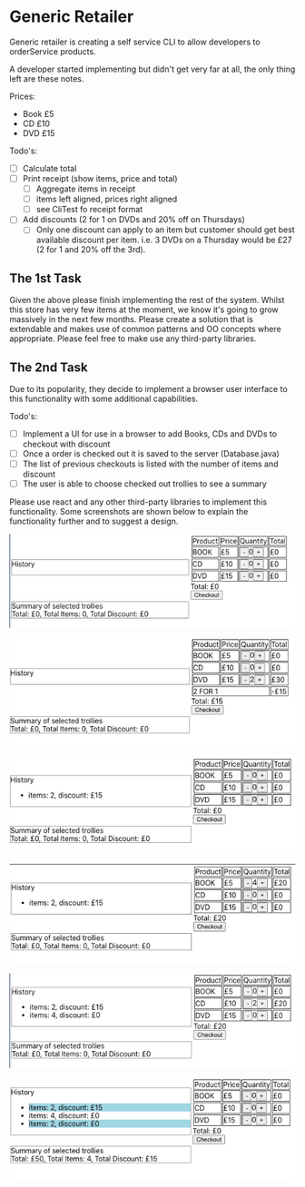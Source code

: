 # Generic Retailer

Generic retailer is creating a self service CLI to allow developers to orderService products.

A developer started implementing but didn't get very far at all, the only thing left are these notes.

Prices:
 - Book £5
 - CD  £10
 - DVD £15
 
Todo's:

 - [ ] Calculate total
 - [ ] Print receipt (show items, price and total)
   - [ ] Aggregate items in receipt
   - [ ] items left aligned, prices right aligned
   - [ ] see CliTest fo receipt format
 - [ ] Add discounts (2 for 1 on DVDs and 20% off on Thursdays)
   - [ ] Only one discount can apply to an item but customer should get best available discount per item. i.e. 3 DVDs on a Thursday would be £27 (2 for 1 and 20% off the 3rd).

## The 1st Task

Given the above please finish implementing the rest of the system. 
Whilst this store has very few items at the moment, we know it's going to grow massively in the next few months.
Please create a solution that is extendable and makes use of common patterns and OO concepts where appropriate.
Please feel free to make use any third-party libraries.

## The 2nd Task
Due to its popularity, they decide to implement a browser user interface to this functionality with some additional capabilities.

Todo's:

 - [ ] Implement a UI for use in a browser to add Books, CDs and DVDs to checkout with discount
 - [ ] Once a order is checked out it is saved to the server (Database.java)
 - [ ] The list of previous checkouts is listed with the number of items and discount 
 - [ ] The user is able to choose checked out trollies to see a summary

Please use react and any other third-party libraries to implement this functionality.
Some screenshots are shown below to explain the functionality further and to suggest a design.

![1](retailer-initial.png)

![2](retailer-before-checkout.png)

![3](retailer-after-checkout.png)

![4](retailer-checkout-2.png)

![5](retailer-checkout-3.png)

![6](retailer-report.png)